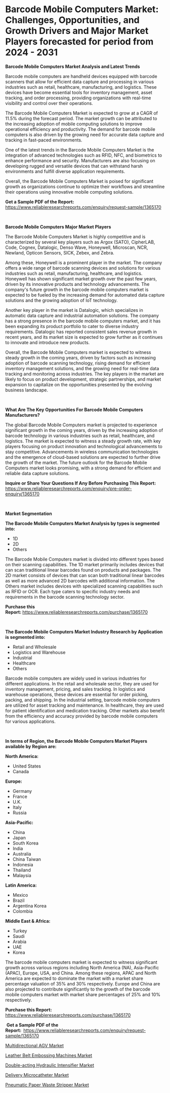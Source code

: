 <p><h1>Barcode Mobile Computers Market: Challenges, Opportunities, and Growth Drivers and Major Market Players forecasted for period from 2024 - 2031</h1></p><p><strong>Barcode Mobile Computers Market Analysis and Latest Trends</strong></p>
<p><p>Barcode mobile computers are handheld devices equipped with barcode scanners that allow for efficient data capture and processing in various industries such as retail, healthcare, manufacturing, and logistics. These devices have become essential tools for inventory management, asset tracking, and order processing, providing organizations with real-time visibility and control over their operations.</p><p>The Barcode Mobile Computers Market is expected to grow at a CAGR of 11.5% during the forecast period. The market growth can be attributed to the increasing adoption of mobile computing solutions to improve operational efficiency and productivity. The demand for barcode mobile computers is also driven by the growing need for accurate data capture and tracking in fast-paced environments.</p><p>One of the latest trends in the Barcode Mobile Computers Market is the integration of advanced technologies such as RFID, NFC, and biometrics to enhance performance and security. Manufacturers are also focusing on developing rugged and versatile devices that can withstand harsh environments and fulfill diverse application requirements.</p><p>Overall, the Barcode Mobile Computers Market is poised for significant growth as organizations continue to optimize their workflows and streamline their operations using innovative mobile computing solutions.</p></p>
<p><strong>Get a Sample PDF of the Report:&nbsp;</strong> <a href="https://www.reliableresearchreports.com/enquiry/request-sample/1365170">https://www.reliableresearchreports.com/enquiry/request-sample/1365170</a></p>
<p>&nbsp;</p>
<p><strong>Barcode Mobile Computers Major Market Players</strong></p>
<p><p>The Barcode Mobile Computers Market is highly competitive and is characterized by several key players such as Argox (SATO), CipherLAB, Code, Cognex, Datalogic, Denso Wave, Honeywell, Microscan, NCR, Newland, Opticon Sensors, SICK, Zebex, and Zebra.</p><p>Among these, Honeywell is a prominent player in the market. The company offers a wide range of barcode scanning devices and solutions for various industries such as retail, manufacturing, healthcare, and logistics. Honeywell has shown significant market growth over the past few years, driven by its innovative products and technology advancements. The company's future growth in the barcode mobile computers market is expected to be fueled by the increasing demand for automated data capture solutions and the growing adoption of IoT technology.</p><p>Another key player in the market is Datalogic, which specializes in automatic data capture and industrial automation solutions. The company has a strong presence in the barcode mobile computers market, and it has been expanding its product portfolio to cater to diverse industry requirements. Datalogic has reported consistent sales revenue growth in recent years, and its market size is expected to grow further as it continues to innovate and introduce new products.</p><p>Overall, the Barcode Mobile Computers market is expected to witness steady growth in the coming years, driven by factors such as increasing adoption of barcode scanning technology, rising demand for efficient inventory management solutions, and the growing need for real-time data tracking and monitoring across industries. The key players in the market are likely to focus on product development, strategic partnerships, and market expansion to capitalize on the opportunities presented by the evolving business landscape.</p></p>
<p>&nbsp;</p>
<p><strong>What Are The Key Opportunities For Barcode Mobile Computers Manufacturers?</strong></p>
<p><p>The global Barcode Mobile Computers market is projected to experience significant growth in the coming years, driven by the increasing adoption of barcode technology in various industries such as retail, healthcare, and logistics. The market is expected to witness a steady growth rate, with key players focusing on product innovation and technological advancements to stay competitive. Advancements in wireless communication technologies and the emergence of cloud-based solutions are expected to further drive the growth of the market. The future outlook for the Barcode Mobile Computers market looks promising, with a strong demand for efficient and reliable data capture solutions.</p></p>
<p><strong>Inquire or Share Your Questions If Any Before Purchasing This Report:</strong> <a href="https://www.reliableresearchreports.com/enquiry/pre-order-enquiry/1365170">https://www.reliableresearchreports.com/enquiry/pre-order-enquiry/1365170</a></p>
<p>&nbsp;</p>
<p><strong>Market Segmentation</strong></p>
<p><strong>The Barcode Mobile Computers Market Analysis by types is segmented into:</strong></p>
<p><ul><li>1D</li><li>2D</li><li>Others</li></ul></p>
<p><p>The Barcode Mobile Computers market is divided into different types based on their scanning capabilities. The 1D market primarily includes devices that can scan traditional linear barcodes found on products and packages. The 2D market consists of devices that can scan both traditional linear barcodes as well as more advanced 2D barcodes with additional information. The Others market includes devices with specialized scanning capabilities such as RFID or OCR. Each type caters to specific industry needs and requirements in the barcode scanning technology sector.</p></p>
<p><strong>Purchase this Report:&nbsp;</strong><a href="https://www.reliableresearchreports.com/purchase/1365170">https://www.reliableresearchreports.com/purchase/1365170</a></p>
<p>&nbsp;</p>
<p><strong>The Barcode Mobile Computers Market Industry Research by Application is segmented into:</strong></p>
<p><ul><li>Retail and Wholesale</li><li>Logistics and Warehouse</li><li>Industrial</li><li>Healthcare</li><li>Others</li></ul></p>
<p><p>Barcode mobile computers are widely used in various industries for different applications. In the retail and wholesale sector, they are used for inventory management, pricing, and sales tracking. In logistics and warehouse operations, these devices are essential for order picking, packing, and shipping. In the industrial setting, barcode mobile computers are utilized for asset tracking and maintenance. In healthcare, they are used for patient identification and medication tracking. Other markets also benefit from the efficiency and accuracy provided by barcode mobile computers for various applications.</p></p>
<p>&nbsp;</p>
<p><strong>In terms of Region, the Barcode Mobile Computers Market Players available by Region are:</strong></p>
<p>
    <p> <strong> North America: </strong>
        <ul>
            <li>United States</li>
            <li>Canada</li>
        </ul>
        </p> 
    <p> <strong> Europe: </strong>
        <ul>
            <li>Germany</li>
            <li>France</li>
            <li>U.K.</li>
            <li>Italy</li>
            <li>Russia</li>
        </ul>
        </p> 
    <p> <strong> Asia-Pacific: </strong>
        <ul>
            <li>China</li>
            <li>Japan</li>
            <li>South Korea</li>
            <li>India</li>
            <li>Australia</li>
            <li>China Taiwan</li>
            <li>Indonesia</li>
            <li>Thailand</li>
            <li>Malaysia</li>
        </ul>
        </p> 
    <p> <strong> Latin America: </strong>
        <ul>
            <li>Mexico</li>
            <li>Brazil</li>
            <li>Argentina Korea</li>
            <li>Colombia</li>
        </ul>
        </p> 
    <p> <strong> Middle East & Africa: </strong>
        <ul>
            <li>Turkey</li>
            <li>Saudi</li>
            <li>Arabia</li>
            <li>UAE</li>
            <li>Korea</li>
        </ul>
    </p>
    </p>
<p><p>The barcode mobile computers market is expected to witness significant growth across various regions including North America (NA), Asia-Pacific (APAC), Europe, USA, and China. Among these regions, APAC and North America are expected to dominate the market with a market share percentage valuation of 35% and 30% respectively. Europe and China are also projected to contribute significantly to the growth of the barcode mobile computers market with market share percentages of 25% and 10% respectively.</p></p>
<p><strong>Purchase this Report: </strong><a href="https://www.reliableresearchreports.com/purchase/1365170">https://www.reliableresearchreports.com/purchase/1365170</a></p>
<p>&nbsp;<strong>Get a Sample PDF of the Report:&nbsp;&nbsp;</strong><a href="https://www.reliableresearchreports.com/enquiry/request-sample/1365170">https://www.reliableresearchreports.com/enquiry/request-sample/1365170</a></p>
<p><strong></strong></p>
<p><p><a href="https://medium.com/p/5f947d1fbba1/edit">Multidirectional AGV Market</a></p><p><a href="https://medium.com/p/16b2ec5fe069/edit">Leather Belt Embossing Machines Market</a></p><p><a href="https://medium.com/p/548dfd43e47f/edit">Double-acting Hydraulic Intensifier Market</a></p><p><a href="https://github.com/laholand/Market-Research-Report-List-1/blob/main/delivery-microcatheter-market.md">Delivery Microcatheter Market</a></p><p><a href="https://medium.com/p/9e9bee102bf2/edit">Pneumatic Paper Waste Stripper Market</a></p></p>